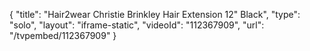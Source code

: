 {
    "title": "Hair2wear Christie Brinkley Hair Extension  12\" Black",
    "type": "solo",
    "layout": "iframe-static",
    "videoId": "112367909",
    "url": "\/tvpembed\/112367909"
}